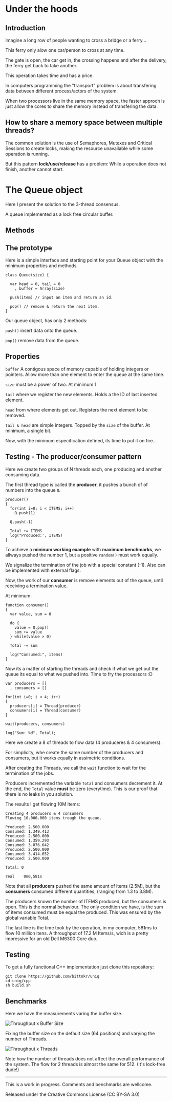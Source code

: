 # Under the hoods

## Introduction

Imagine a long row of people wanting to cross a bridge or a ferry... 

This ferry only alow one car/person to cross at any time.

The gate is open, the car get in, the crossing happens and after the delivery, the ferry get back to take another.

This operation takes time and has a price.

In computers programming the "transport" problem is about transfering data between different process/actors of the system.

When two processors live in the same memory space, the faster approch is just allow the cores to share the memory instead of transfering the data.

## How to share a memory space between multiple threads? 

The common solution is the use of Semaphores, Mutexes and Critical Sessions to create locks, making the resource unavailable while some operation is running. 

But this pattern **lock/use/release** has a problem: While a operation does not finish, another cannot start. 

# The Queue object 

Here I present the solution to the 3-thread consensus. 

A queue implemented as a lock free circular buffer.

## Methods

## The prototype 
Here is a simple interface and starting point for your Queue object with the minimum properties and methods.

```
class Queue(size) {

  var head = 0, tail = 0
    , buffer = Array(size)

  push(item) // input an item and return an id.

  pop() // remove & return the next item.
}
```

Our queue object, has only 2 methods:

`push()` insert data onto the queue.

`pop()` remove data from the queue.

## Properties
`buffer` A contigous space of memory capable of holding integers or pointers. Allow more than one element to enter the queue at the same time.

`size` must be a power of two. At minimum 1.

`tail` where we register the new elements. Holds a the ID of last inserted element. 

`head` from where elements get out. Registers the next element to be removed.

`tail & head` are simple integers. Topped by the ``size`` of the buffer. At minimum, a single bit.


Now, with the minimum especification defined, its time to put it on fire... 

## Testing - The producer/consumer pattern

Here we create two groups of N threads each, one producing and another consuming data.

The first thread type is called the **producer**, it pushes a bunch of of numbers into the queue `Q`. 

```
producer() 
{
  for(int i=0; i < ITEMS; i++)
    Q.push(1) 
    
  Q.push(-1)

  Total += ITEMS
  log("Produced:', ITEMS)
}
```

To achieve a **mininum working example** with **maximum benchmarks**, we allways pushed the number 1, but a positive `random()` must work equally.

We signalize the termination of the  job with a special constant (-1). Also can be implemented with external flags.

Now, the work of our **consumer** is remove elements out of the queue, until receiving a termination value.  

At minimum:

```
function consumer()
{
  var value, sum = 0

  do { 
    value = Q.pop()
    sum += value
  } while(value > 0) 

  Total -= sum

  log("Consumed:", items)
}
```

Now its a matter of starting the threads and check if what we get out the queue its equal to what we pushed into. Time to fry the processors :D

```
var producers = []
  , consumers = []

for(int i=0; i < 4; i++)
{
  producers[i] = Thread(producer)
  consumers[i] = Thread(consumer)
}

wait(producers, consumers)

log("Sum: %d", Total);

```

Here we create a 8 of threads to flow data (4 produceres & 4 consumers). 

For simplicity, whe create the same number of the producers and consumers, but it works equally in assimetric conditions. 

After creating the Threads, we call the ``wait`` function to wait for the termination of the jobs.

Producers incremented the variable ``Total`` and consumers decrement it. At the end, the ``Total`` value **must** be zero (everytime). This is our proof that there is no leaks in you solution.

The results I get flowing 10M items:

```
Creating 4 producers & 4 consumers
Flowing 10.000.000 items trough the queue.

Produced: 2.500.000
Consumed: 1.349.413
Produced: 2.500.000
Consumed: 1.359.293
Consumed: 3.876.642
Produced: 2.500.000
Consumed: 3.414.652
Produced: 2.500.000

Total: 0

real    0m0,581s
```
Note that all **producers** pushed the same amount of items (2.5M), but the **consumers** consumed different quantities, (ranging from 1.3 to 3.8M). 

The producers known the number of ITEMS produced, but the consumers is open. This is the normal behaviour. The only condition we have, is the sum of items consumed must be equal the produced. This was ensured by the global variable Total.

The last line is the time took by the operation, in my computer, 581ms to flow 10 million itens. A throughput of 17.2 M Items/s, wich is a pretty impressive for an old Dell M6300 Core duo.

## Testing
To get a fully functional C++ implementation just clone this repository:

```
git clone https://github.com/bittnkr/uniq
cd uniq/cpp
sh build.sh
```

## Benchmarks

Here we have the measurements varing the buffer size. 

![Throughput x Buffer Size](https://i.stack.imgur.com/TgkKs.png)

Fixing the buffer size on the default size (64 positions) and varying the number of Threads.
 
![Throughput x Threads](https://i.stack.imgur.com/laMSX.png)

Note how the number of threads does not affect the overall performance of the system. The flow for 2 threads is almost the same for 512. (It's lock-free dude!)

---
This is a work in progress. Comments and benchmarks are wellcome. 

Released under the Creative Commons License (CC BY-SA 3.0)
